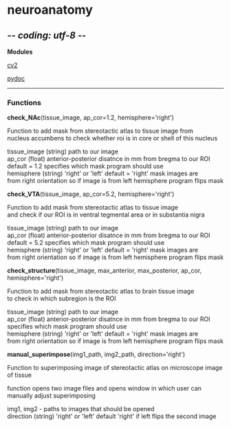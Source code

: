 
  
# **neuroanatomy**


## -*- coding: utf-8 -*-

  
**Modules**

[cv2](https://pypi.org/project/opencv-python/)  

[pydoc](https://docs.python.org/3/library/pydoc.html)  


---

### **Functions**

**check_NAc**(tissue_image, ap_cor=1.2, hemisphere='right')

Function to add mask from stereotactic atlas to tissue image from  
nucleus accumbens to check whether roi is in core or shell of this nucleus  
  
tissue_image (string) path to our image  
ap_cor (float) anterior-posterior disatnce in mm from bregma to our ROI  
default = 1.2 specifies which mask program should use  
hemisphere (string) 'right' or 'left' default = 'right' mask images are  
from right orientation so if image is from left hemisphere program flips mask

**check_VTA**(tissue_image, ap_cor=5.2, hemisphere='right')

Function to add mask from stereotactic atlas to tissue image  
and check if our ROI is in ventral tegmental area or in substantia nigra  
  
tissue_image (string) path to our image  
ap_cor (float) anterior-posterior disatnce in mm from bregma to our ROI  
default = 5.2 specifies which mask program should use  
hemisphere (string) 'right' or 'left' default = 'right' mask images are  
from right orientation so if image is from left hemisphere program flips mask

**check_structure**(tissue_image, max_anterior, max_posterior, ap_cor, hemisphere='right')

Function to add mask from stereotactic atlas to brain tissue image  
to check in which subregion is the ROI  
  
tissue_image (string) path to our image  
ap_cor (float) anterior-posterior disatnce in mm from bregma to our ROI  
specifies which mask program should use  
hemisphere (string) 'right' or 'left' default = 'right' mask images are  
from right orientation so if image is from left hemisphere program flips mask

**manual_superimpose**(img1_path, img2_path, direction='right')

Function to superimposing image of stereotactic atlas on microscope image of tissue  
  
function opens two image files and opens window in which user can manually adjust superimposing  
  
img1, img2 - paths to images that should be opened  
direction (string) 'right' or 'left' default 'right' if left flips the second image
